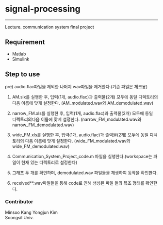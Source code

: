 # signal-processing
-------------
Lecture. communication system final project

## Requirement
- Matlab
- Simulink

## Step to use

pre) audio.flac파일을 제외한 나머지 wav파일을 제거한다.(기존 파일은 체크용)

1) AM.slx를 실행한 후, 입력(1개, audio.flac)과 출력물(2개) 모두에 동일 디렉토리의 다음 이름에 맞게 설정한다. 
(AM_modulated.wav와 AM_demodulated.wav)

2) narrow_FM.xls를 실행한 후, 입력(1개, audio.flac)과 출력물(2개) 모두에 동일 디렉토리의다음 이름에 맞게 설정한다. 
(narrow_FM_modulated.wav와 narrow_FM_demodulated.wav)

3) wide_FM.xls를 실행한 후, 입력(1개, audio.flac)과 출력물(2개) 모두에 동일 디렉토리의 다음 이름에 맞게 설정한다. 
(wide_FM_modulated.wav와 wide_FM_demodulated.wav)

4) Communication_System_Project_code.m 파일을 실행한다.(workspace는 파일이 현재 있는 디렉토리로 설정한다)

5) 그래프 두 개를 확인하며, demodulated.wav 파일들을 재생하여 동작을 확인한다. 

6) received**.wav파일들을 통해 code로 인해 생성된 파일 들의 복조 형태를 확인한다.

### Contributor
Minsoo Kang
Yongjun Kim<br/>
Soongsil Univ.
